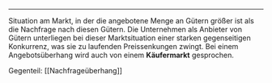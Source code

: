 ***

Situation am Markt, in der die angebotene Menge an Gütern größer ist als die Nachfrage nach diesen Gütern. Die Unternehmen als Anbieter von Gütern unterliegen bei dieser Marktsituation einer starken gegenseitigen Konkurrenz, was sie zu laufenden Preissenkungen zwingt. Bei einem Angebotsüberhang wird auch von einem **Käufermarkt** gesprochen.

Gegenteil: [[Nachfrageüberhang]]